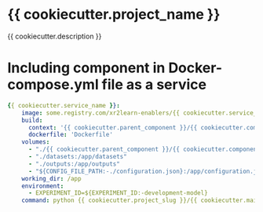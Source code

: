 # {{ cookiecutter.project_name }}

{{ cookiecutter.description }}

# Including component in Docker-compose.yml file as a service

```yaml
{{ cookiecutter.service_name }}:
    image: some.registry.com/xr2learn-enablers/{{ cookiecutter.service_name }}:latest
    build:
      context: '{{ cookiecutter.parent_component }}/{{ cookiecutter.component_folder }}'
      dockerfile: 'Dockerfile'
    volumes:
      - "./{{ cookiecutter.parent_component }}/{{ cookiecutter.component_folder }}:/app"
      - "./datasets:/app/datasets"
      - "./outputs:/app/outputs"
      - "${CONFIG_FILE_PATH:-./configuration.json}:/app/configuration.json"
    working_dir: /app
    environment:
      - EXPERIMENT_ID=${EXPERIMENT_ID:-development-model}
    command: python {{ cookiecutter.project_slug }}/{{ cookiecutter.main_python_file }}.py

```
